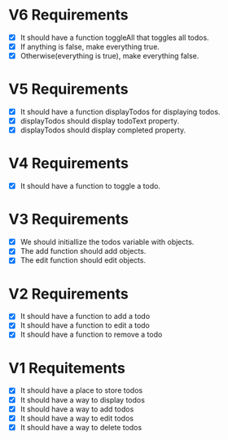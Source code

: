 # V6 Requirements
- [X] It should have a function toggleAll that toggles all todos.
- [X] If anything is false, make everything true.
- [X] Otherwise(everything is true), make everything false.

# V5 Requirements
- [X] It should have a function displayTodos for displaying todos.
- [X] displayTodos should display todoText property.
- [X] displayTodos should display completed property.

# V4 Requirements
- [X] It should have a function to toggle a todo.

# V3 Requirements
- [X] We should initiallize the todos variable with objects.
- [X] The add function should add objects.
- [X] The edit function should edit objects.

# V2 Requirements
- [X] It should have a function to add a todo
- [X] It should have a function to edit a todo
- [X] It should have a function to remove a todo

# V1 Requitements
- [X] It should have a place to store todos
- [X] It should have a way to display todos
- [X] It should have a way to add todos
- [X] It should have a way to edit todos
- [X] It should have a way to delete todos